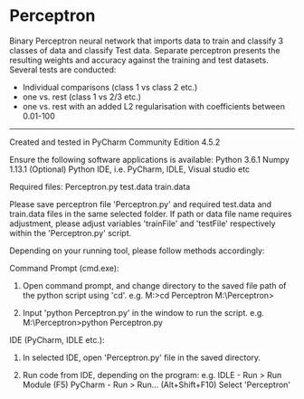 # Perceptron

Binary Perceptron neural network that imports data to train and classify 3 classes of data and classify
Test data.
Separate perceptron presents the resulting weights and accuracy against the training and test datasets.
Several tests are conducted:
* Individual comparisons (class 1 vs class 2 etc.)
* one vs. rest (class 1 vs 2/3 etc.)
* one vs. rest with an added L2 regularisation with coefficients between 0.01-100
___
Created and tested in PyCharm Community Edition 4.5.2

Ensure the following software applications is available:
    Python 3.6.1
    Numpy 1.13.1
    (Optional) Python IDE, i.e. PyCharm, IDLE, Visual studio etc

Required files:
    Perceptron.py
    test.data
    train.data

Please save perceptron file 'Perceptron.py' and required test.data and train.data files in the same selected folder.
If path or data file name requires adjustment, please adjust variables 'trainFile' and 'testFile' respectively within the 'Perceptron.py' script.

Depending on your running tool, please follow methods accordingly:

Command Prompt (cmd.exe):
1) Open command prompt, and change directory to the saved file path of the python script using 'cd'. 
e.g.    M:>cd Perceptron
    M:\Perceptron>

2) Input 'python Perceptron.py' in the window to run the script.
e.g.    M:\Perceptron>python Perceptron.py


IDE (PyCharm, IDLE etc.):
1) In selected IDE, open 'Perceptron.py' file in the saved directory.

2) Run code from IDE, depending on the program:
e.g.    IDLE - Run > Run Module (F5)
    PyCharm - Run > Run... (Alt+Shift+F10)
                Select 'Perceptron'
